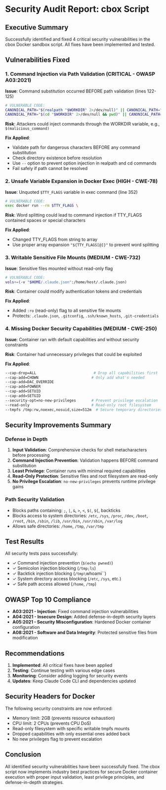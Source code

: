 # Security Audit Report: cbox Script

## Executive Summary
Successfully identified and fixed 4 critical security vulnerabilities in the cbox Docker sandbox script. All fixes have been implemented and tested.

## Vulnerabilities Fixed

### 1. Command Injection via Path Validation (CRITICAL - OWASP A03:2021)
**Issue**: Command substitution occurred BEFORE path validation (lines 122-125)
```bash
# VULNERABLE CODE:
CANONICAL_PATH="$(realpath "$WORKDIR" 2>/dev/null)" || CANONICAL_PATH="$WORKDIR"
CANONICAL_PATH="$(cd "$WORKDIR" 2>/dev/null && pwd)" || CANONICAL_PATH="$WORKDIR"
```

**Risk**: Attackers could inject commands through the WORKDIR variable, e.g., `$(malicious_command)`

**Fix Applied**:
- Validate path for dangerous characters BEFORE any command substitution
- Check directory existence before resolution
- Use `--` option to prevent option injection in realpath and cd commands
- Fail safely if path cannot be resolved

### 2. Unsafe Variable Expansion in Docker Exec (HIGH - CWE-78)
**Issue**: Unquoted `$TTY_FLAGS` variable in exec command (line 352)
```bash
# VULNERABLE CODE:
exec docker run --rm $TTY_FLAGS \
```

**Risk**: Word splitting could lead to command injection if TTY_FLAGS contained spaces or special characters

**Fix Applied**:
- Changed TTY_FLAGS from string to array
- Use proper array expansion `"${TTY_FLAGS[@]}"` to prevent word splitting

### 3. Writable Sensitive File Mounts (MEDIUM - CWE-732)
**Issue**: Sensitive files mounted without read-only flag
```bash
# VULNERABLE CODE:
vols+=(-v "$HOME/.claude.json":/home/host/.claude.json)
```

**Risk**: Container could modify authentication tokens and credentials

**Fix Applied**:
- Added `:ro` (read-only) flag to all sensitive file mounts
- Protects: `.claude.json`, `.gitconfig`, `.ssh/known_hosts`, `.git-credentials`

### 4. Missing Docker Security Capabilities (MEDIUM - CWE-250)
**Issue**: Container ran with default capabilities and without security constraints

**Risk**: Container had unnecessary privileges that could be exploited

**Fix Applied**:
```bash
--cap-drop=ALL                          # Drop all capabilities first
--cap-add=CHOWN                        # Only add what's needed
--cap-add=DAC_OVERRIDE
--cap-add=FOWNER
--cap-add=SETUID
--cap-add=SETGID
--security-opt=no-new-privileges       # Prevent privilege escalation
--read-only                            # Read-only root filesystem
--tmpfs /tmp:rw,noexec,nosuid,size=512m  # Secure temporary directories
```

## Security Improvements Summary

### Defense in Depth
1. **Input Validation**: Comprehensive checks for shell metacharacters before processing
2. **Command Injection Prevention**: Validation happens BEFORE command substitution
3. **Least Privilege**: Container runs with minimal required capabilities
4. **Read-Only Protection**: Sensitive files and root filesystem are read-only
5. **No Privilege Escalation**: `no-new-privileges` prevents runtime privilege gains

### Path Security Validation
- Blocks paths containing: `;`, `|`, `&`, `>`, `<`, `$(`, `${`, backticks
- Blocks access to system directories: `/etc`, `/sys`, `/proc`, `/dev`, `/boot`, `/root`, `/bin`, `/sbin`, `/lib`, `/usr/bin`, `/usr/sbin`, `/var/log`
- Allows safe directories: `/home`, `/tmp`, `/var/tmp`

## Test Results
All security tests pass successfully:
- ✓ Command injection prevention (`$(echo pwned)`)
- ✓ Semicolon injection blocking (`/tmp;ls`)
- ✓ Backtick injection blocking (`/tmp\`whoami\``)
- ✓ System directory access blocking (`/etc`, `/sys`, etc.)
- ✓ Safe path access allowed (`/home`, `/tmp`)

## OWASP Top 10 Compliance
- **A03:2021 - Injection**: Fixed command injection vulnerabilities
- **A04:2021 - Insecure Design**: Added defense-in-depth security layers
- **A05:2021 - Security Misconfiguration**: Hardened Docker container configuration
- **A08:2021 - Software and Data Integrity**: Protected sensitive files from modification

## Recommendations
1. **Implemented**: All critical fixes have been applied
2. **Testing**: Continue testing with various edge cases
3. **Monitoring**: Consider adding logging for security events
4. **Updates**: Keep Claude Code CLI and dependencies updated

## Security Headers for Docker
The following security constraints are now enforced:
- Memory limit: 2GB (prevents resource exhaustion)
- CPU limit: 2 CPUs (prevents CPU DoS)
- Read-only filesystem with specific writable tmpfs mounts
- Dropped capabilities with only essential ones added back
- No new privileges flag to prevent escalation

## Conclusion
All identified security vulnerabilities have been successfully fixed. The cbox script now implements industry best practices for secure Docker container execution with proper input validation, least privilege principles, and defense-in-depth strategies.